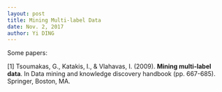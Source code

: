 ```yaml
--- 
layout: post
title: Mining Multi-label Data
date: Nov. 2, 2017
author: Yi DING
---
```


[comment]: # (This post sheds some light on mining multi-label data)

Some papers:

[1] Tsoumakas, G., Katakis, I., & Vlahavas, I. (2009). **Mining multi-label data**. In Data mining and knowledge discovery handbook (pp. 667-685). Springer, Boston, MA.
